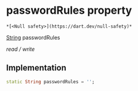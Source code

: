 


# passwordRules property




    *[<Null safety>](https://dart.dev/null-safety)*


[String](https://api.flutter.dev/flutter/dart-core/String-class.html) passwordRules
  
_read / write_






## Implementation

```dart
static String passwordRules = '';


```







